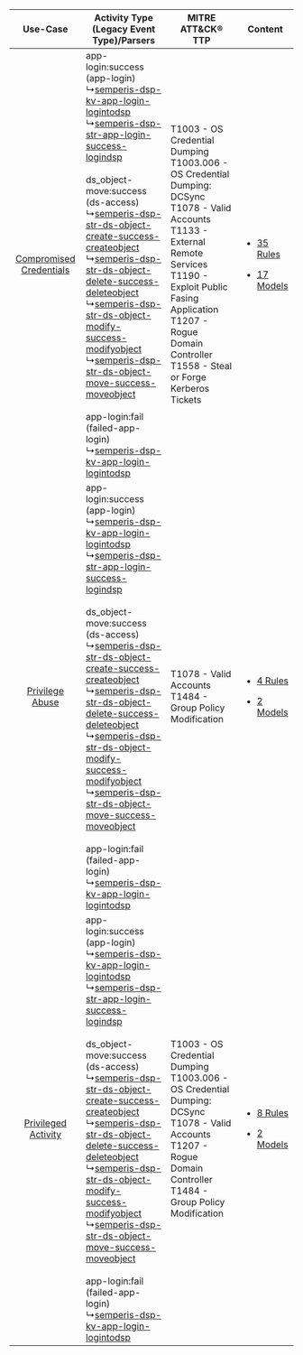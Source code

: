 |    Use-Case    | Activity Type (Legacy Event Type)/Parsers    | MITRE ATT&CK® TTP    | Content    |
|:----:| ---- | ---- | ---- |
| [Compromised Credentials](../../../UseCases/uc_compromised_credentials.md) |  app-login:success (app-login)<br> ↳[semperis-dsp-kv-app-login-logintodsp](Ps/pC_semperisdspkvapploginlogintodsp.md)<br> ↳[semperis-dsp-str-app-login-success-logindsp](Ps/pC_semperisdspstrapploginsuccesslogindsp.md)<br><br> ds_object-move:success (ds-access)<br> ↳[semperis-dsp-str-ds-object-create-success-createobject](Ps/pC_semperisdspstrdsobjectcreatesuccesscreateobject.md)<br> ↳[semperis-dsp-str-ds-object-delete-success-deleteobject](Ps/pC_semperisdspstrdsobjectdeletesuccessdeleteobject.md)<br> ↳[semperis-dsp-str-ds-object-modify-success-modifyobject](Ps/pC_semperisdspstrdsobjectmodifysuccessmodifyobject.md)<br> ↳[semperis-dsp-str-ds-object-move-success-moveobject](Ps/pC_semperisdspstrdsobjectmovesuccessmoveobject.md)<br><br> app-login:fail (failed-app-login)<br> ↳[semperis-dsp-kv-app-login-logintodsp](Ps/pC_semperisdspkvapploginlogintodsp.md)<br> | T1003 - OS Credential Dumping<br>T1003.006 - OS Credential Dumping: DCSync<br>T1078 - Valid Accounts<br>T1133 - External Remote Services<br>T1190 - Exploit Public Fasing Application<br>T1207 - Rogue Domain Controller<br>T1558 - Steal or Forge Kerberos Tickets<br> | [<ul><li>35 Rules</li></ul><ul><li>17 Models</li></ul>](RM/r_m_semperis_semperis_dsp_Compromised_Credentials.md) |
|         [Privilege Abuse](../../../UseCases/uc_privilege_abuse.md)         |  app-login:success (app-login)<br> ↳[semperis-dsp-kv-app-login-logintodsp](Ps/pC_semperisdspkvapploginlogintodsp.md)<br> ↳[semperis-dsp-str-app-login-success-logindsp](Ps/pC_semperisdspstrapploginsuccesslogindsp.md)<br><br> ds_object-move:success (ds-access)<br> ↳[semperis-dsp-str-ds-object-create-success-createobject](Ps/pC_semperisdspstrdsobjectcreatesuccesscreateobject.md)<br> ↳[semperis-dsp-str-ds-object-delete-success-deleteobject](Ps/pC_semperisdspstrdsobjectdeletesuccessdeleteobject.md)<br> ↳[semperis-dsp-str-ds-object-modify-success-modifyobject](Ps/pC_semperisdspstrdsobjectmodifysuccessmodifyobject.md)<br> ↳[semperis-dsp-str-ds-object-move-success-moveobject](Ps/pC_semperisdspstrdsobjectmovesuccessmoveobject.md)<br><br> app-login:fail (failed-app-login)<br> ↳[semperis-dsp-kv-app-login-logintodsp](Ps/pC_semperisdspkvapploginlogintodsp.md)<br> | T1078 - Valid Accounts<br>T1484 - Group Policy Modification<br>    | [<ul><li>4 Rules</li></ul><ul><li>2 Models</li></ul>](RM/r_m_semperis_semperis_dsp_Privilege_Abuse.md)    |
|     [Privileged Activity](../../../UseCases/uc_privileged_activity.md)     |  app-login:success (app-login)<br> ↳[semperis-dsp-kv-app-login-logintodsp](Ps/pC_semperisdspkvapploginlogintodsp.md)<br> ↳[semperis-dsp-str-app-login-success-logindsp](Ps/pC_semperisdspstrapploginsuccesslogindsp.md)<br><br> ds_object-move:success (ds-access)<br> ↳[semperis-dsp-str-ds-object-create-success-createobject](Ps/pC_semperisdspstrdsobjectcreatesuccesscreateobject.md)<br> ↳[semperis-dsp-str-ds-object-delete-success-deleteobject](Ps/pC_semperisdspstrdsobjectdeletesuccessdeleteobject.md)<br> ↳[semperis-dsp-str-ds-object-modify-success-modifyobject](Ps/pC_semperisdspstrdsobjectmodifysuccessmodifyobject.md)<br> ↳[semperis-dsp-str-ds-object-move-success-moveobject](Ps/pC_semperisdspstrdsobjectmovesuccessmoveobject.md)<br><br> app-login:fail (failed-app-login)<br> ↳[semperis-dsp-kv-app-login-logintodsp](Ps/pC_semperisdspkvapploginlogintodsp.md)<br> | T1003 - OS Credential Dumping<br>T1003.006 - OS Credential Dumping: DCSync<br>T1078 - Valid Accounts<br>T1207 - Rogue Domain Controller<br>T1484 - Group Policy Modification<br>    | [<ul><li>8 Rules</li></ul><ul><li>2 Models</li></ul>](RM/r_m_semperis_semperis_dsp_Privileged_Activity.md)       |